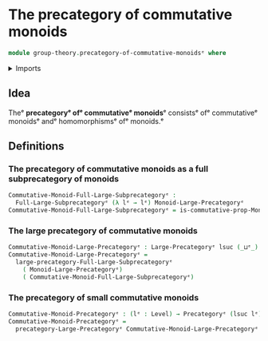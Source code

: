 # The precategory of commutative monoids

```agda
module group-theory.precategory-of-commutative-monoidsᵉ where
```

<details><summary>Imports</summary>

```agda
open import category-theory.full-large-subprecategoriesᵉ
open import category-theory.large-precategoriesᵉ
open import category-theory.precategoriesᵉ

open import foundation.universe-levelsᵉ

open import group-theory.commutative-monoidsᵉ
open import group-theory.precategory-of-monoidsᵉ
```

</details>

## Idea

Theᵉ **precategoryᵉ ofᵉ commutativeᵉ monoids**ᵉ consistsᵉ ofᵉ commutativeᵉ monoidsᵉ andᵉ
homomorphismsᵉ ofᵉ monoids.ᵉ

## Definitions

### The precategory of commutative monoids as a full subprecategory of monoids

```agda
Commutative-Monoid-Full-Large-Subprecategoryᵉ :
  Full-Large-Subprecategoryᵉ (λ lᵉ → lᵉ) Monoid-Large-Precategoryᵉ
Commutative-Monoid-Full-Large-Subprecategoryᵉ = is-commutative-prop-Monoidᵉ
```

### The large precategory of commutative monoids

```agda
Commutative-Monoid-Large-Precategoryᵉ : Large-Precategoryᵉ lsuc (_⊔ᵉ_)
Commutative-Monoid-Large-Precategoryᵉ =
  large-precategory-Full-Large-Subprecategoryᵉ
    ( Monoid-Large-Precategoryᵉ)
    ( Commutative-Monoid-Full-Large-Subprecategoryᵉ)
```

### The precategory of small commutative monoids

```agda
Commutative-Monoid-Precategoryᵉ : (lᵉ : Level) → Precategoryᵉ (lsuc lᵉ) lᵉ
Commutative-Monoid-Precategoryᵉ =
  precategory-Large-Precategoryᵉ Commutative-Monoid-Large-Precategoryᵉ
```